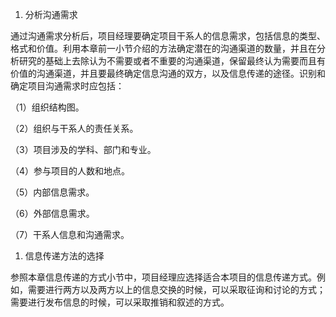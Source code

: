 
1. 分析沟通需求

通过沟通需求分析后，项目经理要确定项目干系人的信息需求，包括信息的类型、格式和价值。利用本章前一小节介绍的方法确定潜在的沟通渠道的数量，并且在分析研究的基础上去除认为不需要或者不重要的沟通渠道，保留最终认为需要而且有价值的沟通渠道，并且要最终确定信息沟通的双方，以及信息传递的途径。识别和确定项目沟通需求时应包括：

（1）组织结构图。

（2）组织与干系人的责任关系。

（3）项目涉及的学科、部门和专业。

（4）参与项目的人数和地点。

（5）内部信息需求。

（6）外部信息需求。

（7）干系人信息和沟通需求。

1. 信息传递方法的选择

参照本章信息传递的方式小节中，项目经理应选择适合本项目的信息传递方式。例如，需要进行两方以及两方以上的信息交换的时候，可以采取征询和讨论的方式；需要进行发布信息的时候，可以采取推销和叙述的方式。
